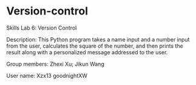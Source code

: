 # Version-control
Skills Lab 6: Version Control

Description: This Python program takes a name input and a number input from the user, calculates the square of the number, and then prints the result along with a personalized message addressed to the user.


Group members: Zhexi Xu; Jikun Wang

User name: Xzx13 goodnightXW
